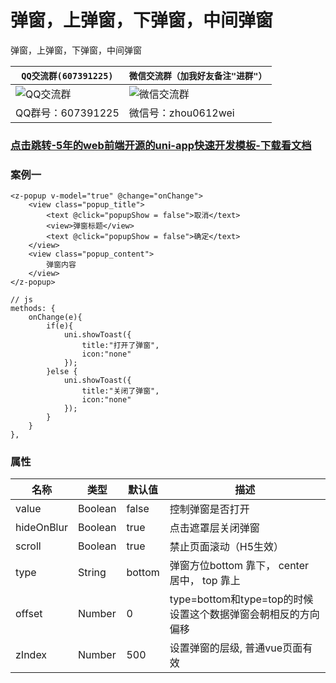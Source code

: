 # 弹窗，上弹窗，下弹窗，中间弹窗

弹窗，上弹窗，下弹窗，中间弹窗

| `QQ交流群(607391225)`         | `微信交流群（加我好友备注"进群"）`                  |
| ----------------------------|--------------------------- |
|![QQ交流群](http://qn.kemean.cn//upload/202004/14/15868301778472k7oubi6.png)|![微信交流群](https://qn.kemean.cn/upload/202010/13/weiXin_group_code.jpg)|
| QQ群号：607391225 |微信号：zhou0612wei|

### [点击跳转-5年的web前端开源的uni-app快速开发模板-下载看文档](https://ext.dcloud.net.cn/plugin?id=2009)

### 案例一
```
<z-popup v-model="true" @change="onChange">
	<view class="popup_title">
		<text @click="popupShow = false">取消</text>
		<view>弹窗标题</view>
		<text @click="popupShow = false">确定</text>
	</view>
	<view class="popup_content">
		弹窗内容
	</view>
</z-popup>

// js
methods: {
	onChange(e){
		if(e){
			uni.showToast({
				title:"打开了弹窗",
				icon:"none"
			});
		}else {
			uni.showToast({
				title:"关闭了弹窗",
				icon:"none"
			});
		}
	}
},
```

### 属性
| 名称                        | 类型          | 默认值          | 描述                                               |
| ----------------------------|--------------- | ------------- | ---------------------------------------------------|
| value                     | Boolean       | false     	| 控制弹窗是否打开 |
| hideOnBlur                 | Boolean      | true          | 点击遮罩层关闭弹窗|
| scroll                    | Boolean       | true          | 禁止页面滚动（H5生效）                |
| type                     | String        | bottom         | 弹窗方位bottom 靠下， center 居中， top 靠上    |
| offset                   | Number        | 0              | type=bottom和type=top的时候设置这个数据弹窗会朝相反的方向偏移 |
| zIndex                   | Number        | 500            | 设置弹窗的层级, 普通vue页面有效 |